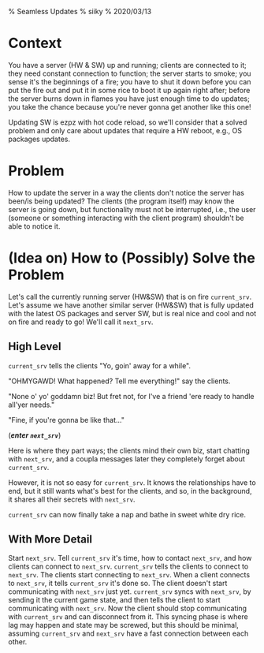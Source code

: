 % Seamless Updates
% siiky
% 2020/03/13

# Context

You have a server (HW & SW) up and running; clients are connected to it; they
need constant connection to function; the server starts to smoke; you sense
it's the beginnings of a fire; you have to shut it down before you can put the
fire out and put it in some rice to boot it up again right after; before the
server burns down in flames you have just enough time to do updates; you take
the chance because you're never gonna get another like this one!

Updating SW is ezpz with hot code reload, so we'll consider that a solved
problem and only care about updates that require a HW reboot, e.g., OS packages
updates.

# Problem

How to update the server in a way the clients don't notice the server has
been/is being updated? The clients (the program itself) may know the server is
going down, but functionality must not be interrupted, i.e., the user (someone
or something interacting with the client program) shouldn't be able to notice
it.

# (Idea on) How to (Possibly) Solve the Problem

Let's call the currently running server (HW&SW) that is on fire `current_srv`.
Let's assume we have another similar server (HW&SW) that is fully updated with
the latest OS packages and server SW, but is real nice and cool and not on fire
and ready to go! We'll call it `next_srv`.

## High Level

`current_srv` tells the clients "Yo, goin' away for a while".

"OHMYGAWD! What happened? Tell me everything!" say the clients.

"None o' yo' goddamn biz! But fret not, for I've a friend 'ere ready to
handle all'yer needs."

"Fine, if you're gonna be like that..."

(**_enter `next_srv`_**)

Here is where they part ways; the clients mind their own biz, start chatting
with `next_srv`, and a coupla messages later they completely forget about
`current_srv`.

However, it is not so easy for `current_srv`. It knows the relationships have
to end, but it still wants what's best for the clients, and so, in the
background, it shares all their secrets with `next_srv`.

`current_srv` can now finally take a nap and bathe in sweet white dry rice.

## With More Detail

Start `next_srv`. Tell `current_srv` it's time, how to contact `next_srv`, and
how clients can connect to `next_srv`. `current_srv` tells the clients to
connect to `next_srv`. The clients start connecting to `next_srv`. When a
client connects to `next_srv`, it tells `current_srv` it's done so. The client
doesn't start communicating with `next_srv` just yet. `current_srv` syncs with
`next_srv`, by sending it the current game state, and then tells the client to
start communicating with `next_srv`. Now the client should stop communicating
with `current_srv` and can disconnect from it. This syncing phase is where lag
may happen and state may be screwed, but this should be minimal, assuming
`current_srv` and `next_srv` have a fast connection between each other.
